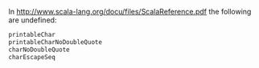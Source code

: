 In <http://www.scala-lang.org/docu/files/ScalaReference.pdf> the following are undefined:

```scala
printableChar
printableCharNoDoubleQuote
charNoDoubleQuote
charEscapeSeq
```

